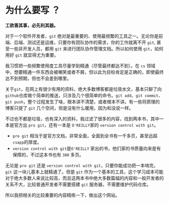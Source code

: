 # 为什么要写 ？

**工欲善其事，必先利其器。** 

对于一个软件开发者，`git` 绝对是最重要的、使用最频繁的工具之一。无论你是前端、后端、测试还是运维，只要你有团队协作的需求，你的工作就离不开 `git`, 甚至一些非开发人员，都用 `git` 来进行团队协作管理文档。所以如何使用 `git`，如何用好 `git` 就显得尤为重要。

我习惯把一些频繁使用度工具尽量学到精通（尽管最终都达不到）。在 `cs` 领域中，想要精通一件东西会被嘲笑或者不屑，但以此为目标肯定是正确的，即使最终达不到预期，但也不会差到哪里。

关于`git`，在网上有很少有用的资料，绝大多数博客都是垃圾水文，基本只聊了向`github`仓库做个简单的推送，只涉及几个很简单的命令。`git add`、`git commit`、`git push`，整个过程发生了啥，根本讲不清楚，或者根本不讲。有一些将原理的博客只提了 `git` 几个空间，但是没有什么暖用，因为和没说一样。

不过也不都是垃圾，也有深入的资料，我过滤了很多的内容，找到两本书，其中一本是官方出 `pro git`，还有一本是 `O'REILLY`家的 `version control with git`。

- `pro git` 相当于是官方文档，非常全面，全面到全书有一千多页，甚至远超`csapp`的厚度。
- `version control with git`是`O'REILLY` 家出的书，他们家的书质量向来是有保障的，不过这本书也有 `380` 多页。

无论是 `pro git` 还是 `version control with git`，只要你能成功把一本啃完，`git` 这一块儿基本上就精通了。但是 `git` 作为一个基本的工具，这个学习成本可能对于绝大多数人来说比较高，而且这两本书中绝大多数篇幅的内容和一般开发者的关系不大，比较普通开发者不需要搭建 `git` 服务器，不需要维护代码仓库。

所以我把相关的比较重要的内容精练一下，做出这个网站。